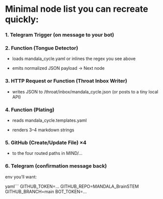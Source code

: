 # Minimal node list you can recreate quickly:

### 1. **Telegram Trigger** (on message to your bot)

### 2. **Function** (Tongue Detector)

- loads mandala_cycle.yaml or inlines the regex you see above

- emits normalized JSON payload → Next node

### 3. **HTTP Request** or **Function** (Throat Inbox Writer)

- writes JSON to /throat/inbox/mandala_cycle.json (or posts to a tiny local API)

### 4. **Function** (Plating)

- reads mandala_cycle.templates.yaml

- renders 3–4 markdown strings

### 5. **GitHub** (Create/Update File) ×4

- to the four routed paths in MIND/…

### 6. **Telegram** (confirmation message back)

env you’ll want:

yaml```
GITHUB_TOKEN=...
GITHUB_REPO=MANDALA_BrainSTEM
GITHUB_BRANCH=main
BOT_TOKEN=...
```
